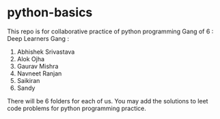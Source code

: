 # python-basics
This repo is for collaborative practice of python programming
Gang of 6 :
Deep Learners Gang :
1. Abhishek Srivastava
2. Alok Ojha
3. Gaurav Mishra
4. Navneet Ranjan
5. Saikiran
6. Sandy

There will be 6 folders for each of us. You may add the solutions to leet code problems for python programming practice.
